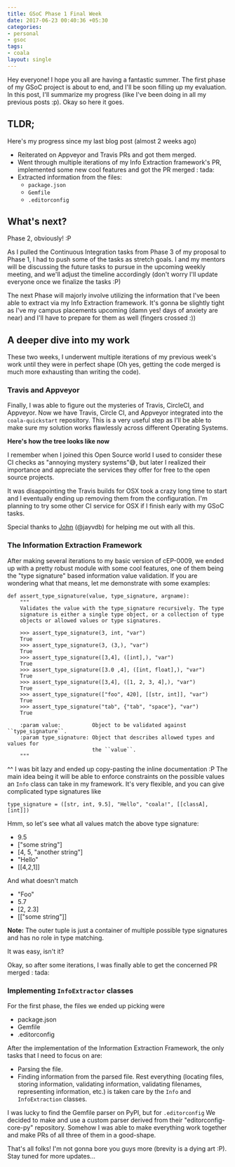 ```yaml
---
title: GSoC Phase 1 Final Week
date: 2017-06-23 00:40:36 +05:30
categories:
- personal
- gsoc
tags:
- coala
layout: single
---
```


Hey everyone! I hope you all are having a fantastic summer. The first phase of my GSoC project is about to end, and I'll be soon filling up my evaluation. In this post, I'll summarize my progress (like I've been doing in all my previous posts :p). Okay so here it goes.

## TLDR;
Here's my progress since my last blog post (almost 2 weeks ago)

- Reiterated on Appveyor and Travis PRs and got them merged.
- Went through multiple iterations of my Info Extraction framework's PR, implemented some new cool features and got the PR merged : tada:
- Extracted information from the files:
    + `package.json`
    + `Gemfile`
    + `.editorconfig`

## What's next?

Phase 2, obviously! :P

As I pulled the Continuous Integration tasks from Phase 3 of my proposal to Phase 1, I had to push some of the tasks as stretch goals. I and my mentors will be discussing the future tasks to pursue in the upcoming weekly meeting, and we'll adjust the timeline accordingly (don't worry I'll update everyone once we finalize the tasks :P)

The next Phase will majorly involve utilizing the information that I've been able to extract via my Info Extraction framework. It's gonna be slightly tight as I've my campus placements upcoming (damn yes! days of anxiety are near) and I'll have to prepare for them as well (fingers crossed :))

## A deeper dive into my work

These two weeks, I underwent multiple iterations of my previous week's work until they were in perfect shape (Oh yes, getting the code merged is much more exhausting than writing the code).

### Travis and Appveyor

Finally, I was able to figure out the mysteries of Travis, CircleCI, and Appveyor. Now we have Travis, Circle CI, and Appveyor integrated into the `coala-quickstart` repository. This is a very useful step as I'll be able to make sure my solution works flawlessly across different Operating Systems.

**Here's how the tree looks like now**
<img src="https://s9.postimg.org/5ui96fyjj/Screenshot_from_2017-06-23_00-55-16.png" alt="">

I remember when I joined this Open Source world I used to consider these CI checks as "annoying mystery systems":sweat_smile:, but later I realized their importance and appreciate the services they offer for free to the open source projects.

It was disappointing the Travis builds for OSX took a crazy long time to start and I eventually ending up removing them from the configuration. I'm planning to try some other CI service for OSX if I finish early with my GSoC tasks.

Special thanks to [John](http://enwp.org/User:Jayvdb) (@jayvdb) for helping me out with all this.

### The Information Extraction Framework

After making several iterations to my basic version of cEP-0009, we ended up with a pretty robust module with some cool features, one of them being the "type signature" based information value validation. If you are wondering what that means, let me demonstrate with some examples:

```
def assert_type_signature(value, type_signature, argname):
    """
    Validates the value with the type_signature recursively. The type
    signature is either a single type object, or a collection of type
    objects or allowed values or type signatures.

    >>> assert_type_signature(3, int, "var")
    True
    >>> assert_type_signature(3, (3,), "var")
    True
    >>> assert_type_signature([3,4], ([int],), "var")
    True
    >>> assert_type_signature([3.0 ,4], ([int, float],), "var")
    True
    >>> assert_type_signature([3,4], ([1, 2, 3, 4],), "var")
    True
    >>> assert_type_signature(["foo", 420], [[str, int]], "var")
    True
    >>> assert_type_signature("tab", {"tab", "space"}, "var")
    True

    :param value:          Object to be validated against ``type_signature``.
    :param type_signature: Object that describes allowed types and values for
                           the ``value``.
    """
```

^^ I was bit lazy and ended up copy-pasting the inline documentation :P The main idea being it will be able to enforce constraints on the possible values an `Info` class can take in my framework. It's very flexible, and you can give complicated type signatures like
```
type_signature = ([str, int, 9.5], "Hello", "coala!", [[classA], [int]])
```
Hmm, so let's see what all values match the above type signature:
- 9.5
- ["some string"]
- [4, 5, "another string"]
- "Hello"
- [[4,2,1]]

And what doesn't match
- "Foo"
- 5.7
- [2, 2.3]
- [["some string"]]

**Note:** The outer tuple is just a container of multiple possible type signatures and has no role in type matching.

It was easy, isn't it?


Okay, so after some iterations, I was finally able to get the concerned PR merged : tada:


### Implementing `InfoExtractor` classes

For the first phase, the files we ended up picking were

- package.json
- Gemfile
- .editorconfig

After the implementation of the Information Extraction Framework, the only tasks that I need to focus on are:
- Parsing the file.
- Finding information from the parsed file.
Rest everything (locating files, storing information, validating information, validating filenames, representing information, etc.) is taken care by the `Info` and `InfoExtraction` classes.

I was lucky to find the Gemfile parser on PyPI, but for `.editorconfig` We decided to make and use a custom parser derived from their "editorconfig-core-py" repository. Somehow I was able to make everything work together and make PRs of all three of them in a good-shape.

That's all folks! I'm not gonna bore you guys more (brevity is a dying art :P). Stay tuned for more updates...
